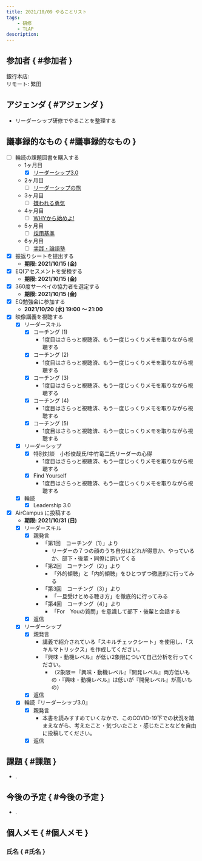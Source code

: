 ```yaml
---
title: 2021/10/09 やることリスト
tags:
    - 研修
    - TLAP
description: 
---
```


## 参加者 { #参加者 }

銀行本店:  
リモート: 繁田  

## アジェンダ { #アジェンダ }

* リーダーシップ研修でやることを整理する

## 議事録的なもの { #議事録的なもの }

* [ ] 輪読の課題図書を購入する
    * 1ヶ月目
        * [x] [リーダーシップ3.0](https://www.amazon.co.jp/dp/4396113064/)
    * 2ヶ月目
        * [ ] [リーダーシップの旅](https://www.amazon.co.jp/dp/433403389X/)
    * 3ヶ月目
        * [ ] [嫌われる勇気](https://www.amazon.co.jp/dp/4478025819/)
    * 4ヶ月目
        * [ ] [WHYから始めよ!](https://www.amazon.co.jp/dp/4532317673/)
    * 5ヶ月目
        * [ ] [採用基準](https://www.amazon.co.jp/dp/4478023417/)
    * 6ヶ月目
        * [ ] [実践・論語塾](https://www.amazon.co.jp/dp/4591159949/)
* [x] 振返りシートを提出する
    * **期限: 2021/10/15 (金)**
* [x] EQIアセスメントを受検する
    * **期限: 2021/10/15 (金)**
* [x] 360度サーベイの協力者を選定する
    * **期限: 2021/10/15 (金)**
* [x] EQ勉強会に参加する
    * **2021/10/20 (水) 19:00 ～ 21:00**
* [x] 映像講義を視聴する
    * [x] リーダースキル
        * [x] コーチング (1)
            * 1度目はさらっと視聴済、もう一度じっくりメモを取りながら視聴する
        * [x] コーチング (2)
            * 1度目はさらっと視聴済、もう一度じっくりメモを取りながら視聴する
        * [x] コーチング (3)
            * 1度目はさらっと視聴済、もう一度じっくりメモを取りながら視聴する
        * [x] コーチング (4)
            * 1度目はさらっと視聴済、もう一度じっくりメモを取りながら視聴する
        * [x] コーチング (5)
            * 1度目はさらっと視聴済、もう一度じっくりメモを取りながら視聴する
    * [x] リーダーシップ
        * [x] 特別対談　小杉俊哉氏/中竹竜二氏リーダーの心得
            * 1度目はさらっと視聴済、もう一度じっくりメモを取りながら視聴する
        * [x] Find Yourself
            * 1度目はさらっと視聴済、もう一度じっくりメモを取りながら視聴する
    * [x] 輪読
        * [x] Leadership 3.0
* [x] AirCampus に投稿する
    * **期限: 2021/10/31 (日)**
    * [x] リーダースキル
        * [x] 親発言
            * 「第1回　コーチング（1）」より
                * リーダーの７つの顔のうち自分はどれが得意か、やっているか、部下・後輩・同僚に訊いてくる
            * 「第2回　コーチング（2）」より
                * 「外的傾聴」と「内的傾聴」をひとつずつ徹底的に行ってみる
            * 「第3回　コーチング（3）」より
                * 「一旦受けとめる聴き方」を徹底的に行ってみる
            * 「第4回　コーチング（4）」より
                * 「For　Youの質問」を意識して部下・後輩と会話する
        * [x] 返信
    * [x] リーダーシップ
        * [x] 親発言
            * 講義で紹介されている「スキルチェックシート」を使用し、「スキルマトリックス」を作成してください。
            * 『興味・動機レベル』が低い2象限について自己分析を行ってください。
                * （2象限＝『興味・動機レベル』『開発レベル』両方低いもの・『興味・動機レベル』は低いが『開発レベル』が高いもの）
        * [x] 返信
    * [x] 輪読『リーダーシップ3.0』
        * [x] 親発言
            * 本書を読みすすめていくなかで、このCOVID-19下での状況を踏まえながら、考えたこと・気づいたこと・感じたことなどを自由に投稿してください。
        * [x] 返信

## 課題 { #課題 }

* .

## 今後の予定 { #今後の予定 }

* .

## 個人メモ { #個人メモ }

### 氏名 { #氏名 }
